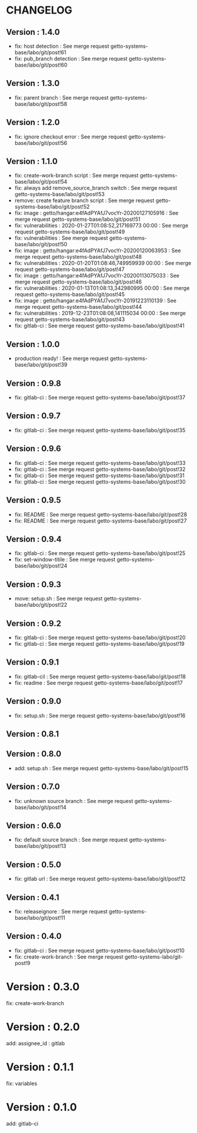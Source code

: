 # CHANGELOG

## Version : 1.4.0

- fix: host detection : See merge request getto-systems-base/labo/git/post!61
- fix: pub_branch detection : See merge request getto-systems-base/labo/git/post!60


## Version : 1.3.0

- fix: parent branch : See merge request getto-systems-base/labo/git/post!58


## Version : 1.2.0

- fix: ignore checkout error : See merge request getto-systems-base/labo/git/post!56


## Version : 1.1.0

- fix: create-work-branch script : See merge request getto-systems-base/labo/git/post!54
- fix: always add remove_source_branch switch : See merge request getto-systems-base/labo/git/post!53
- remove: create feature branch script : See merge request getto-systems-base/labo/git/post!52
- fix: image : getto/hangar:e4fAdPYAfJ7vocYr-20200127105916 : See merge request getto-systems-base/labo/git/post!51
- fix: vulnerabilities : 2020-01-27T01:08:52,217169773 00:00 : See merge request getto-systems-base/labo/git/post!49
- fix: vulnerabilities : See merge request getto-systems-base/labo/git/post!50
- fix: image : getto/hangar:e4fAdPYAfJ7vocYr-20200120063953 : See merge request getto-systems-base/labo/git/post!48
- fix: vulnerabilities : 2020-01-20T01:08:46,749959939 00:00 : See merge request getto-systems-base/labo/git/post!47
- fix: image : getto/hangar:e4fAdPYAfJ7vocYr-20200113075033 : See merge request getto-systems-base/labo/git/post!46
- fix: vulnerabilities : 2020-01-13T01:08:13,342980995 00:00 : See merge request getto-systems-base/labo/git/post!45
- fix: image : getto/hangar:e4fAdPYAfJ7vocYr-20191223110139 : See merge request getto-systems-base/labo/git/post!44
- fix: vulnerabilities : 2019-12-23T01:08:08,141115034 00:00 : See merge request getto-systems-base/labo/git/post!43
- fix: gitlab-ci : See merge request getto-systems-base/labo/git/post!41


## Version : 1.0.0

- production ready! : See merge request getto-systems-base/labo/git/post!39


## Version : 0.9.8

- fix: gitlab-ci : See merge request getto-systems-base/labo/git/post!37


## Version : 0.9.7

- fix: gitlab-ci : See merge request getto-systems-base/labo/git/post!35


## Version : 0.9.6

- fix: gitlab-ci : See merge request getto-systems-base/labo/git/post!33
- fix: gitlab-ci : See merge request getto-systems-base/labo/git/post!32
- fix: gitlab-ci : See merge request getto-systems-base/labo/git/post!31
- fix: gitlab-ci : See merge request getto-systems-base/labo/git/post!30


## Version : 0.9.5

- fix: README : See merge request getto-systems-base/labo/git/post!28
- fix: README : See merge request getto-systems-base/labo/git/post!27


## Version : 0.9.4

- fix: gitlab-ci : See merge request getto-systems-base/labo/git/post!25
- fix: set-window-titile : See merge request getto-systems-base/labo/git/post!24


## Version : 0.9.3

- move: setup.sh : See merge request getto-systems-base/labo/git/post!22


## Version : 0.9.2

- fix: gitlab-ci : See merge request getto-systems-base/labo/git/post!20
- fix: gitlab-ci : See merge request getto-systems-base/labo/git/post!19


## Version : 0.9.1

- fix: gitlab-cil : See merge request getto-systems-base/labo/git/post!18
- fix: readme : See merge request getto-systems-base/labo/git/post!17


## Version : 0.9.0

- fix: setup.sh : See merge request getto-systems-base/labo/git/post!16


## Version : 0.8.1



## Version : 0.8.0

- add: setup.sh : See merge request getto-systems-base/labo/git/post!15


## Version : 0.7.0

- fix: unknown source branch : See merge request getto-systems-base/labo/git/post!14


## Version : 0.6.0

- fix: default source branch : See merge request getto-systems-base/labo/git/post!13


## Version : 0.5.0

- fix: gitlab url : See merge request getto-systems-base/labo/git/post!12


## Version : 0.4.1

- fix: releaseignore : See merge request getto-systems-base/labo/git/post!11


## Version : 0.4.0

- fix: gitlab-ci : See merge request getto-systems-base/labo/git/post!10
- fix: create-work-branch : See merge request getto-systems-labo/git-post!9

# Version : 0.3.0

fix: create-work-branch

# Version : 0.2.0

add: assignee_id : gitlab

# Version : 0.1.1

fix: variables

# Version : 0.1.0

add: gitlab-ci

